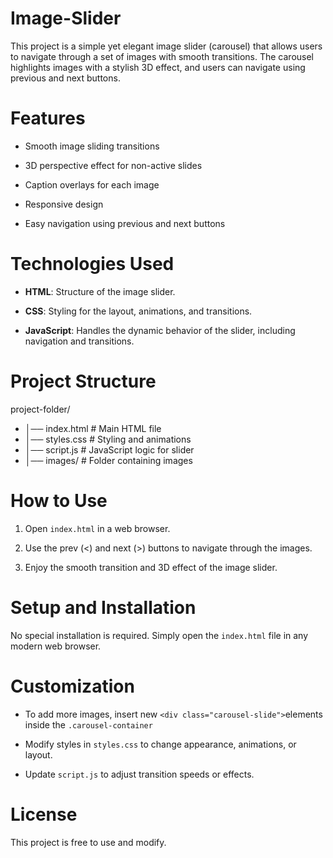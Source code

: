 # Image-Slider

This project is a simple yet elegant image slider (carousel) that allows users to navigate through a set of images with smooth transitions. The carousel highlights images with a stylish 3D effect, and users can navigate using previous and next buttons.

# Features
- Smooth image sliding transitions

- 3D perspective effect for non-active slides

- Caption overlays for each image

- Responsive design

- Easy navigation using previous and next buttons

# Technologies Used

- **HTML**: Structure of the image slider.

- **CSS**: Styling for the layout, animations, and transitions.

- **JavaScript**: Handles the dynamic behavior of the slider, including navigation and transitions.

# Project Structure

project-folder/
- │── index.html        # Main HTML file
- │── styles.css        # Styling and animations
- │── script.js         # JavaScript logic for slider
- │── images/           # Folder containing images

# How to Use

1. Open  `index.html` in a web browser.

2. Use the prev (<) and next (>) buttons to navigate through the images.

3. Enjoy the smooth transition and 3D effect of the image slider.

# Setup and Installation

No special installation is required. Simply open the `index.html` file in any modern web browser.

# Customization

- To add more images, insert new `<div class="carousel-slide">`elements inside the `.carousel-container`

- Modify styles in `styles.css` to change appearance, animations, or layout.

- Update `script.js` to adjust transition speeds or effects.

# License

This project is free to use and modify.
